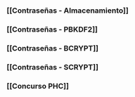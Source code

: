 ### [[Contraseñas - Almacenamiento]]

### [[Contraseñas - PBKDF2]]

### [[Contraseñas - BCRYPT]]

### [[Contraseñas - SCRYPT]]

### [[Concurso PHC]]

